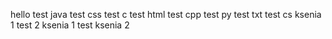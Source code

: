 hello
test java
test css
test c
test html
test cpp
test py
test txt
test cs
ksenia 1
test 2
ksenia 1 test
ksenia 2
